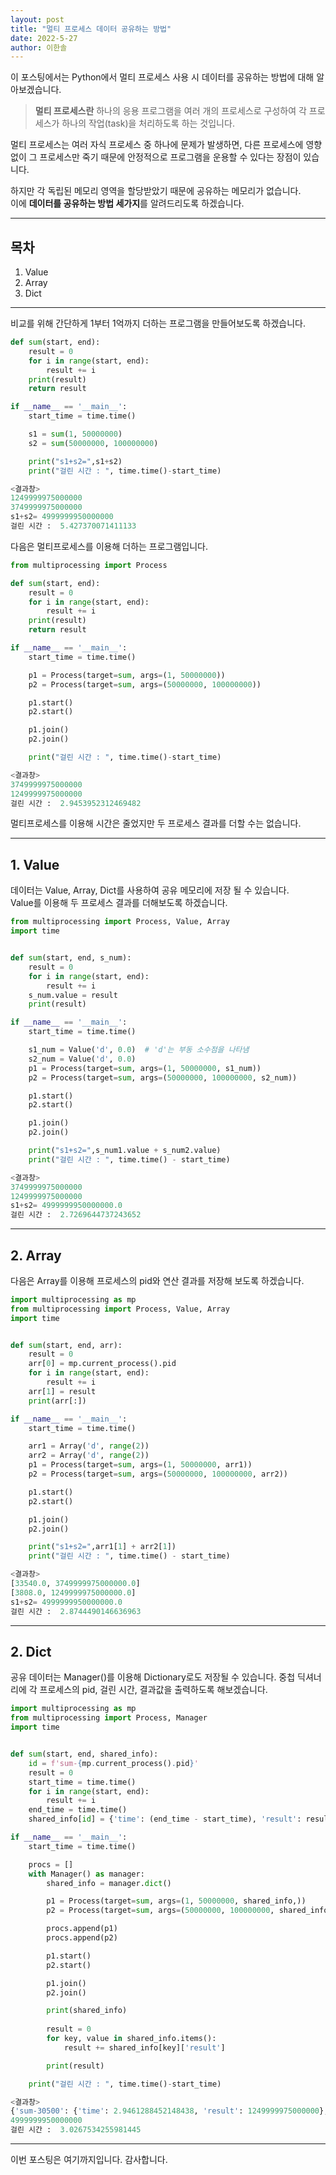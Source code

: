 ```yaml
---
layout: post
title: "멀티 프로세스 데이터 공유하는 방법"
date: 2022-5-27
author: 이한솔
---
```


이 포스팅에서는 Python에서 멀티 프로세스 사용 시 데이터를 공유하는 방법에 대해 알아보겠습니다.

> **멀티 프로세스란** 하나의 응용 프로그램을 여러 개의 프로세스로 구성하여 각 프로세스가 하나의 작업(task)을 처리하도록 하는 것입니다.

멀티 프로세스는 여러 자식 프로세스 중 하나에 문제가 발생하면, 다른 프로세스에 영향없이 그 프로세스만 죽기 때문에 안정적으로 프로그램을 운용할 수 있다는 장점이 있습니다.

하지만 각 독립된 메모리 영역을 할당받았기 때문에 공유하는 메모리가 없습니다.<br> 이에 **데이터를 공유하는 방법 세가지**를 알려드리도록 하겠습니다.

---

## **목차**
1. Value
2. Array
3. Dict

---
비교를 위해 간단하게 1부터 1억까지 더하는 프로그램을 만들어보도록 하겠습니다.
```python
def sum(start, end):
    result = 0
    for i in range(start, end):
        result += i
    print(result)
    return result

if __name__ == '__main__':
    start_time = time.time()

    s1 = sum(1, 50000000)
    s2 = sum(50000000, 100000000)

    print("s1+s2=",s1+s2)
    print("걸린 시간 : ", time.time()-start_time)

<결과창>
1249999975000000
3749999975000000
s1+s2= 4999999950000000
걸린 시간 :  5.427370071411133
```

다음은 멀티프로세스를 이용해 더하는 프로그램입니다.
```python
from multiprocessing import Process

def sum(start, end):
    result = 0
    for i in range(start, end):
        result += i
    print(result)
    return result

if __name__ == '__main__':
    start_time = time.time()

    p1 = Process(target=sum, args=(1, 50000000))
    p2 = Process(target=sum, args=(50000000, 100000000))

    p1.start()
    p2.start()

    p1.join()
    p2.join()

    print("걸린 시간 : ", time.time()-start_time)

<결과창>
3749999975000000
1249999975000000
걸린 시간 :  2.9453952312469482
```
멀티프로세스를 이용해 시간은 줄었지만 두 프로세스 결과를 더할 수는 없습니다.

---

## **1. Value**
데이터는 Value, Array, Dict를 사용하여 공유 메모리에 저장 될 수 있습니다.<br>
Value를 이용해 두 프로세스 결과를 더해보도록 하겠습니다.

```python
from multiprocessing import Process, Value, Array
import time


def sum(start, end, s_num):
    result = 0
    for i in range(start, end):
        result += i
    s_num.value = result
    print(result)

if __name__ == '__main__':
    start_time = time.time()

    s1_num = Value('d', 0.0)  # 'd'는 부동 소수점을 나타냄
    s2_num = Value('d', 0.0)
    p1 = Process(target=sum, args=(1, 50000000, s1_num))
    p2 = Process(target=sum, args=(50000000, 100000000, s2_num))

    p1.start()
    p2.start()

    p1.join()
    p2.join()

    print("s1+s2=",s_num1.value + s_num2.value)
    print("걸린 시간 : ", time.time() - start_time)

<결과창>
3749999975000000
1249999975000000
s1+s2= 4999999950000000.0
걸린 시간 :  2.7269644737243652
```
---
## **2. Array**
다음은 Array를 이용해 프로세스의 pid와 연산 결과를 저장해 보도록 하겠습니다.
```python
import multiprocessing as mp
from multiprocessing import Process, Value, Array
import time


def sum(start, end, arr):
    result = 0
    arr[0] = mp.current_process().pid
    for i in range(start, end):
        result += i
    arr[1] = result
    print(arr[:])

if __name__ == '__main__':
    start_time = time.time()

    arr1 = Array('d', range(2))
    arr2 = Array('d', range(2))
    p1 = Process(target=sum, args=(1, 50000000, arr1))
    p2 = Process(target=sum, args=(50000000, 100000000, arr2))

    p1.start()
    p2.start()

    p1.join()
    p2.join()

    print("s1+s2=",arr1[1] + arr2[1])
    print("걸린 시간 : ", time.time() - start_time)

<결과창>
[33540.0, 3749999975000000.0]
[3808.0, 1249999975000000.0]
s1+s2= 4999999950000000.0
걸린 시간 :  2.8744490146636963
```

---

## **2. Dict**
공유 데이터는 Manager()를 이용해 Dictionary로도 저장될 수 있습니다.
중첩 딕셔너리에 각 프로세스의 pid, 걸린 시간, 결과값을 출력하도록 해보겠습니다.
```python
import multiprocessing as mp
from multiprocessing import Process, Manager
import time


def sum(start, end, shared_info):
    id = f'sum-{mp.current_process().pid}'
    result = 0
    start_time = time.time()
    for i in range(start, end):
        result += i
    end_time = time.time()
    shared_info[id] = {'time': (end_time - start_time), 'result': result}

if __name__ == '__main__':
    start_time = time.time()

    procs = []
    with Manager() as manager:
        shared_info = manager.dict()

        p1 = Process(target=sum, args=(1, 50000000, shared_info,))
        p2 = Process(target=sum, args=(50000000, 100000000, shared_info,))

        procs.append(p1)
        procs.append(p2)

        p1.start()
        p2.start()

        p1.join()
        p2.join()

        print(shared_info)
        
        result = 0
        for key, value in shared_info.items():
            result += shared_info[key]['result']

        print(result)

    print("걸린 시간 : ", time.time()-start_time)

<결과창>
{'sum-30500': {'time': 2.9461288452148438, 'result': 1249999975000000}, 'sum-39700': {'time': 3.4378139972686768, 'result': 3749999975000000}}
4999999950000000
걸린 시간 :  3.0267534255981445
```
---

이번 포스팅은 여기까지입니다. 감사합니다. 
